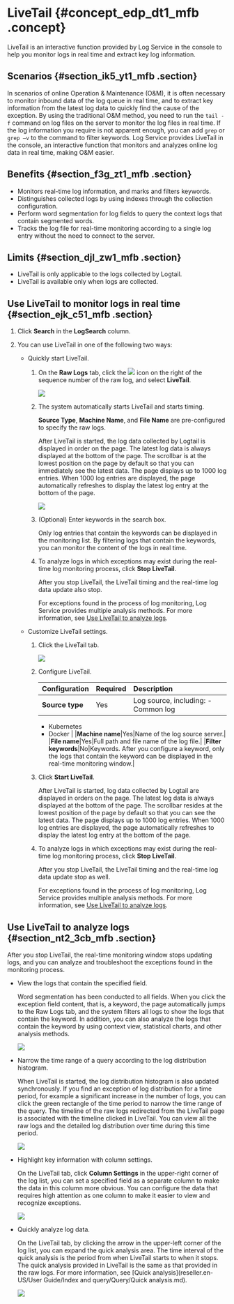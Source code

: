 # LiveTail {#concept_edp_dt1_mfb .concept}

LiveTail is an interactive function provided by Log Service in the console to help you monitor logs in real time and extract key log information.

## Scenarios {#section_ik5_yt1_mfb .section}

In scenarios of online Operation & Maintenance \(O&M\), it is often necessary to monitor inbound data of the log queue in real time, and to extract key information from the latest log data to quickly find the cause of the exception. By using the traditional O&M method, you need to run the `tail -f` command on log files on the server to monitor the log files in real time. If the log information you require is not apparent enough, you can add `grep` or `grep –v` to the command to filter keywords. Log Service provides LiveTail in the console, an interactive function that monitors and analyzes online log data in real time, making O&M easier.

## Benefits {#section_f3g_zt1_mfb .section}

-   Monitors real-time log information, and marks and filters keywords.
-   Distinguishes collected logs by using indexes through the collection configuration.
-   Perform word segmentation for log fields to query the context logs that contain segmented words.
-   Tracks the log file for real-time monitoring according to a single log entry without the need to connect to the server.

## Limits {#section_djl_zw1_mfb .section}

-   LiveTail is only applicable to the logs collected by Logtail.
-   LiveTail is available only when logs are collected.

## Use LiveTail to monitor logs in real time {#section_ejk_c51_mfb .section}

1.  Click **Search** in the **LogSearch** column.
2.  You can use LiveTail in one of the following two ways:

    -   Quickly start LiveTail.

        1.  On the **Raw Logs** tab, click the ![](http://static-aliyun-doc.oss-cn-hangzhou.aliyuncs.com/assets/img/23704/154694137713747_en-US.png) icon on the right of the sequence number of the raw log, and select **LiveTail**.

            ![](http://static-aliyun-doc.oss-cn-hangzhou.aliyuncs.com/assets/img/23704/154694137713762_en-US.png)

        2.  The system automatically starts LiveTail and starts timing.

            **Source Type**, **Machine Name**, and **File Name** are pre-configured to specify the raw logs.

            After LiveTail is started, the log data collected by Logtail is displayed in order on the page. The latest log data is always displayed at the bottom of the page. The scrollbar is at the lowest position on the page by default so that you can immediately see the latest data. The page displays up to 1000 log entries. When 1000 log entries are displayed, the page automatically refreshes to display the latest log entry at the bottom of the page.

            ![](http://static-aliyun-doc.oss-cn-hangzhou.aliyuncs.com/assets/img/23704/154694137713763_en-US.png)

        3.  \(Optional\) Enter keywords in the search box.

            Only log entries that contain the keywords can be displayed in the monitoring list. By filtering logs that contain the keywords, you can monitor the content of the logs in real time.

        4.  To analyze logs in which exceptions may exist during the real-time log monitoring process, click **Stop LiveTail**.

            After you stop LiveTail, the LiveTail timing and the real-time log data update also stop.

            For exceptions found in the process of log monitoring, Log Service provides multiple analysis methods. For more information, see [Use LiveTail to analyze logs](#).

    -   Customize LiveTail settings.
        1.  Click the LiveTail tab.

            ![](http://static-aliyun-doc.oss-cn-hangzhou.aliyuncs.com/assets/img/23704/154694137713764_en-US.png)

        2.  Configure LiveTail.

            |Configuration|Required|Description|
            |:------------|:-------|:----------|
            |**Source type**|Yes|Log source, including:            -   Common log
            -   Kubernetes
            -   Docker
|
            |**Machine name**|Yes|Name of the log source server.|
            |**File name**|Yes|Full path and file name of the log file.|
            |**Filter keywords**|No|Keywords. After you configure a keyword, only the logs that contain the keyword can be displayed in the real-time monitoring window.|

        3.  Click **Start LiveTail**.

            After LiveTail is started, log data collected by Logtail are displayed in orders on the page. The latest log data is always displayed at the bottom of the page. The scrollbar resides at the lowest position of the page by default so that you can see the latest data. The page displays up to 1000 log entries. When 1000 log entries are displayed, the page automatically refreshes to display the latest log entry at the bottom of the page.

        4.  To analyze logs in which exceptions may exist during the real-time log monitoring process, click **Stop LiveTail**.

            After you stop LiveTail, the LiveTail timing and the real-time log data update stop as well.

            For exceptions found in the process of log monitoring, Log Service provides multiple analysis methods. For more information, see [Use LiveTail to analyze logs](#).


## Use LiveTail to analyze logs {#section_nt2_3cb_mfb .section}

After you stop LiveTail, the real-time monitoring window stops updating logs, and you can analyze and troubleshoot the exceptions found in the monitoring process.

-   View the logs that contain the specified field.

    Word segmentation has been conducted to all fields. When you click the exception field content, that is, a keyword, the page automatically jumps to the Raw Logs tab, and the system filters all logs to show the logs that contain the keyword. In addition, you can also analyze the logs that contain the keyword by using context view, statistical charts, and other analysis methods.

    ![](http://static-aliyun-doc.oss-cn-hangzhou.aliyuncs.com/assets/img/23704/154694137713765_en-US.png)

-   Narrow the time range of a query according to the log distribution histogram.

    When LiveTail is started, the log distribution histogram is also updated synchronously. If you find an exception of log distribution for a time period, for example a significant increase in the number of logs, you can click the green rectangle of the time period to narrow the time range of the query. The timeline of the raw logs redirected from the LiveTail page is associated with the timeline clicked in LiveTail. You can view all the raw logs and the detailed log distribution over time during this time period.

    ![](http://static-aliyun-doc.oss-cn-hangzhou.aliyuncs.com/assets/img/23704/154694137713766_en-US.png)

-   Highlight key information with column settings.

    On the LiveTail tab, click **Column Settings** in the upper-right corner of the log list, you can set a specified field as a separate column to make the data in this column more obvious. You can configure the data that requires high attention as one column to make it easier to view and recognize exceptions.

    ![](http://static-aliyun-doc.oss-cn-hangzhou.aliyuncs.com/assets/img/23704/154694137813767_en-US.png)

-   Quickly analyze log data.

    On the LiveTail tab, by clicking the arrow in the upper-left corner of the log list, you can expand the quick analysis area. The time interval of the quick analysis is the period from when LiveTail starts to when it stops. The quick analysis provided in LiveTail is the same as that provided in the raw logs. For more information, see [Quick analysis](reseller.en-US/User Guide/Index and query/Query/Quick analysis.md).

    ![](http://static-aliyun-doc.oss-cn-hangzhou.aliyuncs.com/assets/img/23704/154694137813768_en-US.png)


